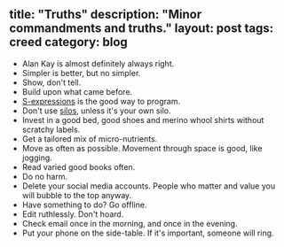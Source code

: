 title: "Truths"
description: "Minor commandments and truths."
layout: post
tags: creed
category: blog
---

- Alan Kay is almost definitely always right.
- Simpler is better, but no simpler.
- Show, don't tell.
- Build upon what came before.
- [S-expressions](https://en.wikipedia.org/wiki/S-expression) is the good way to program.
- Don't use [silos](https://en.wikipedia.org/wiki/Information_silo), unless it's your own silo.
- Invest in a good bed, good shoes and merino whool shirts without scratchy labels.
- Get a tailored mix of micro-nutrients.
- Move as often as possible. Movement through space is good, like jogging.
- Read varied good books often.
- Do no harm.
- Delete your social media accounts. People who matter and value you will bubble to the top anyway.
- Have something to do? Go offline.
- Edit ruthlessly. Don't hoard.
- Check email once in the morning, and once in the evening.
- Put your phone on the side-table. If it's important, someone will ring.

